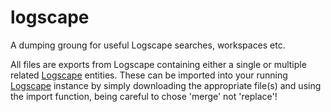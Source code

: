 # logscape
A dumping groung for useful Logscape searches, workspaces etc.

All files are exports from Logscape containing either a single or multiple related [Logscape](http://www.logscape.com) entities. These can be imported into your running [Logscape](http://www.logscape.com) instance by simply downloading the appropriate file(s) and using the import function, being careful to chose 'merge' not 'replace'!

